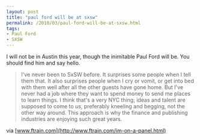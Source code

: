 ```yaml
---
layout: post
title: "paul ford will be at sxsw"
permalink: /2010/03/paul-ford-will-be-at-sxsw.html
tags:
- Paul Ford
- SXSW
---
```


I will not be in Austin this year, though the inimitable Paul Ford will be. You should find him and say hello.

> I've never been to SxSW before. It surprises some people when I tell them that. It also surprises people when I cry or vomit, or get into bed with them well after all the other guests have gone home. But I've never had a job where they want to spend money to send me places to learn things. I think that's a very NYC thing; ideas and talent are supposed to come to _us_, preferably kneeling and begging, not the other way around. This approach is why the finance and publishing industries are enjoying such great years.

via [www.ftrain.com](http://www.ftrain.com/im-on-a-panel.html)